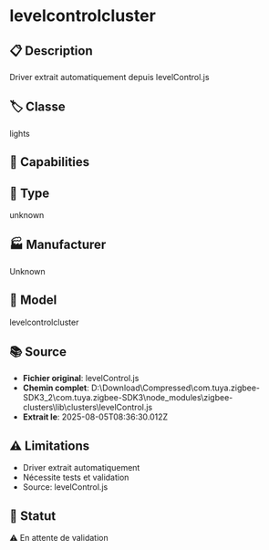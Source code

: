 # levelcontrolcluster

## 📋 Description
Driver extrait automatiquement depuis levelControl.js

## 🏷️ Classe
lights

## 🔧 Capabilities


## 📡 Type
unknown

## 🏭 Manufacturer
Unknown

## 📱 Model
levelcontrolcluster

## 📚 Source
- **Fichier original**: levelControl.js
- **Chemin complet**: D:\Download\Compressed\com.tuya.zigbee-SDK3_2\com.tuya.zigbee-SDK3\node_modules\zigbee-clusters\lib\clusters\levelControl.js
- **Extrait le**: 2025-08-05T08:36:30.012Z

## ⚠️ Limitations
- Driver extrait automatiquement
- Nécessite tests et validation
- Source: levelControl.js

## 🚀 Statut
⚠️ En attente de validation
